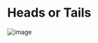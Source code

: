 <h1>Heads or Tails</h1>

![image](https://github.com/user-attachments/assets/25c606de-88ed-473e-9de6-42a9b43f1369)
